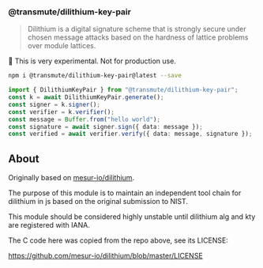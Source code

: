 ### @transmute/dilithium-key-pair

> Dilithium is a digital signature scheme that is strongly secure under chosen message attacks based on the hardness of lattice problems over module lattices.

🚧 This is very experimental. Not for production use.

```sh
npm i @transmute/dilithium-key-pair@latest --save
```

```ts
import { DilithiumKeyPair } from "@transmute/dilithium-key-pair";
const k = await DilithiumKeyPair.generate();
const signer = k.signer();
const verifier = k.verifier();
const message = Buffer.from("hello world");
const signature = await signer.sign({ data: message });
const verified = await verifier.verify({ data: message, signature });
```

## About

Originally based on [mesur-io/dilithium](https://github.com/mesur-io/dilithium).

The purpose of this module is to maintain an independent tool chain for dilithium in js based on the original submission to NIST.

This module should be considered highly unstable until dilithium alg and kty are registered with IANA.

The C code here was copied from the repo above, see its LICENSE:

https://github.com/mesur-io/dilithium/blob/master/LICENSE
